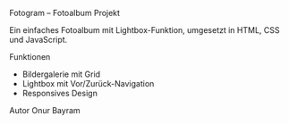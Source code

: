 Fotogram – Fotoalbum Projekt

Ein einfaches Fotoalbum mit Lightbox-Funktion, umgesetzt in HTML, CSS und JavaScript.

  Funktionen
- Bildergalerie mit Grid
- Lightbox mit Vor/Zurück-Navigation
- Responsives Design

 Autor
Onur Bayram 
